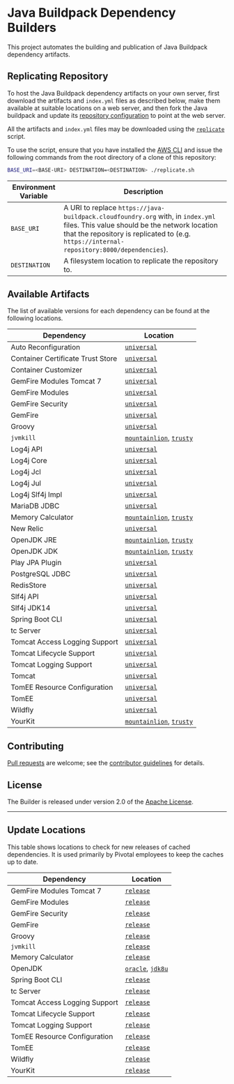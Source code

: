 # Java Buildpack Dependency Builders
This project automates the building and publication of Java Buildpack dependency artifacts.

## Replicating Repository
To host the Java Buildpack dependency artifacts on your own server, first download the artifacts and `index.yml` files as described below, make them available at suitable locations on a web server, and then fork the Java buildpack and update its [repository configuration](https://github.com/cloudfoundry/java-buildpack/blob/master/docs/extending-repositories.md#configuration) to point at the web server.

All the artifacts and `index.yml` files may be downloaded using the [`replicate`](replicate.sh) script.

To use the script, ensure that you have installed the [AWS CLI][c] and issue the following commands from the root directory of a clone of this repository:

```bash
BASE_URI=<BASE-URI> DESTINATION=<DESTINATION> ./replicate.sh
```

| Environment Variable | Description |
| ------ | ----------- |
| `BASE_URI` | A URI to replace `https://java-buildpack.cloudfoundry.org` with, in `index.yml` files.  This value should be the network location that the repository is replicated to (e.g. `https://internal-repository:8000/dependencies`).
| `DESTINATION` | A filesystem location to replicate the repository to.


## Available Artifacts
The list of available versions for each dependency can be found at the following locations.

| Dependency | Location
| ---------- | ---------
| Auto Reconfiguration | [`universal`](https://java-buildpack.cloudfoundry.org/auto-reconfiguration/index.yml)
| Container Certificate Trust Store | [`universal`](https://java-buildpack.cloudfoundry.org/container-certificate-trust-store/index.yml)
| Container Customizer | [`universal`](https://java-buildpack.cloudfoundry.org/container-customizer/index.yml)
| GemFire Modules Tomcat 7| [`universal`](https://java-buildpack.cloudfoundry.org/gem-fire-modules-tomcat7/index.yml)
| GemFire Modules | [`universal`](https://java-buildpack.cloudfoundry.org/gem-fire-modules/index.yml)
| GemFire Security | [`universal`](https://java-buildpack.cloudfoundry.org/gem-fire-security/index.yml)
| GemFire | [`universal`](https://java-buildpack.cloudfoundry.org/gem-fire/index.yml)
| Groovy | [`universal`](https://java-buildpack.cloudfoundry.org/groovy/index.yml)
| `jvmkill` | [`mountainlion`](https://java-buildpack.cloudfoundry.org/jvmkill/mountainlion/x86_64/index.yml), [`trusty`](https://java-buildpack.cloudfoundry.org/jvmkill/trusty/x86_64/index.yml)
| Log4j API | [`universal`](https://java-buildpack.cloudfoundry.org/log4j-api/index.yml)
| Log4j Core | [`universal`](https://java-buildpack.cloudfoundry.org/log4j-core/index.yml)
| Log4j Jcl | [`universal`](https://java-buildpack.cloudfoundry.org/log4j-jcl/index.yml)
| Log4j Jul | [`universal`](https://java-buildpack.cloudfoundry.org/log4j-jul/index.yml)
| Log4j Slf4j Impl | [`universal`](https://java-buildpack.cloudfoundry.org/log4j-slf4j-impl/index.yml)
| MariaDB JDBC | [`universal`](https://java-buildpack.cloudfoundry.org/mariadb-jdbc/index.yml)
| Memory Calculator | [`mountainlion`](https://java-buildpack.cloudfoundry.org/memory-calculator/mountainlion/x86_64/index.yml), [`trusty`](https://java-buildpack.cloudfoundry.org/memory-calculator/trusty/x86_64/index.yml)
| New Relic | [`universal`](https://java-buildpack.cloudfoundry.org/new-relic/index.yml)
| OpenJDK JRE | [`mountainlion`](https://java-buildpack.cloudfoundry.org/openjdk/mountainlion/x86_64/index.yml), [`trusty`](https://java-buildpack.cloudfoundry.org/openjdk/trusty/x86_64/index.yml)
| OpenJDK JDK | [`mountainlion`](https://java-buildpack.cloudfoundry.org/openjdk-jdk/mountainlion/x86_64/index.yml), [`trusty`](https://java-buildpack.cloudfoundry.org/openjdk-jdk/trusty/x86_64/index.yml)
| Play JPA Plugin | [`universal`](https://java-buildpack.cloudfoundry.org/play-jpa-plugin/index.yml)
| PostgreSQL JDBC | [`universal`](https://java-buildpack.cloudfoundry.org/postgresql-jdbc/index.yml)
| RedisStore | [`universal`](https://java-buildpack.cloudfoundry.org/redis-store/index.yml)
| Slf4j API | [`universal`](https://java-buildpack.cloudfoundry.org/slf4j-api/index.yml)
| Slf4j JDK14 | [`universal`](https://java-buildpack.cloudfoundry.org/slf4j-jdk14/index.yml)
| Spring Boot CLI | [`universal`](https://java-buildpack.cloudfoundry.org/spring-boot-cli/index.yml)
| tc Server| [`universal`](https://java-buildpack.cloudfoundry.org/tc-server/index.yml)
| Tomcat Access Logging Support | [`universal`](https://java-buildpack.cloudfoundry.org/tomcat-access-logging-support/index.yml)
| Tomcat Lifecycle Support | [`universal`](https://java-buildpack.cloudfoundry.org/tomcat-lifecycle-support/index.yml)
| Tomcat Logging Support | [`universal`](https://java-buildpack.cloudfoundry.org/tomcat-logging-support/index.yml)
| Tomcat | [`universal`](https://java-buildpack.cloudfoundry.org/tomcat/index.yml)
| TomEE Resource Configuration | [`universal`](https://java-buildpack.cloudfoundry.org/tomee-resource-configuration/index.yml)
| TomEE | [`universal`](https://java-buildpack.cloudfoundry.org/tomee/index.yml)
| Wildfly | [`universal`](https://java-buildpack.cloudfoundry.org/wildfly/index.yml)
| YourKit | [`mountainlion`](https://java-buildpack.cloudfoundry.org/your-kit/mountainlion/x86_64/index.yml), [`trusty`](https://java-buildpack.cloudfoundry.org/your-kit/trusty/x86_64/index.yml)

## Contributing
[Pull requests][p] are welcome; see the [contributor guidelines][g] for details.

## License
The Builder is released under version 2.0 of the [Apache License][a].

[c]: https://aws.amazon.com/cli/
[a]: http://www.apache.org/licenses/LICENSE-2.0
[g]: CONTRIBUTING.md
[p]: http://help.github.com/send-pull-requests
---

## Update Locations
This table shows locations to check for new releases of cached dependencies.  It is used primarily by Pivotal employees to keep the caches up to date.

| Dependency | Location
| ---------- | --------
| GemFire Modules Tomcat 7| [`release`](http://dist.gemstone.com.s3.amazonaws.com/)
| GemFire Modules | [`release`](http://dist.gemstone.com.s3.amazonaws.com/)
| GemFire Security | [`release`](http://dist.gemstone.com.s3.amazonaws.com/)
| GemFire | [`release`](http://dist.gemstone.com.s3.amazonaws.com/)
| Groovy | [`release`](http://groovy-lang.org/download.html)
| `jvmkill` | [`release`](https://github.com/cloudfoundry/jvmkill/releases)
| Memory Calculator | [`release`](https://github.com/cloudfoundry/java-buildpack-memory-calculator/releases)
| OpenJDK | [`oracle`](http://www.oracle.com/technetwork/java/javase/downloads/index.html), [`jdk8u`](http://hg.openjdk.java.net/jdk8u/jdk8u)
| Spring Boot CLI | [`release`](http://repo.springsource.org/release/org/springframework/boot/spring-boot-cli/)
| tc Server | [`release`](https://network.pivotal.io/products/pivotal-tcserver)
| Tomcat Access Logging Support | [`release`](http://maven.gopivotal.com.s3.amazonaws.com/release/org/cloudfoundry/tomcat-access-logging-support/maven-metadata.xml)
| Tomcat Lifecycle Support | [`release`](http://maven.gopivotal.com.s3.amazonaws.com/release/org/cloudfoundry/tomcat-lifecycle-support/maven-metadata.xml)
| Tomcat Logging Support | [`release`](http://maven.gopivotal.com.s3.amazonaws.com/release/org/cloudfoundry/tomcat-logging-support/maven-metadata.xml)
| TomEE Resource Configuration | [`release`](https://repo.spring.io/webapp/#/artifacts/browse//search/quick/eyJzZWFyY2giOiJxdWljayIsInF1ZXJ5IjoidG9tZWUtcmVzb3VyY2UtY29uZmlndXJhdGlvbiIsInNlbGVjdGVkUmVwb3NpdG9yaWVzIjpbeyJyZXBvS2V5IjoibGlicy1yZWxlYXNlLWxvY2FsIiwidHlwZSI6ImxvY2FsIiwiX2ljb25DbGFzcyI6Imljb24gaWNvbi1sb2NhbC1yZXBvIn1dfQ==)
| TomEE | [`release`](http://tomee.apache.org/downloads.html)
| Wildfly | [`release`](http://wildfly.org/downloads)
| YourKit | [`release`](https://www.yourkit.com/download)
